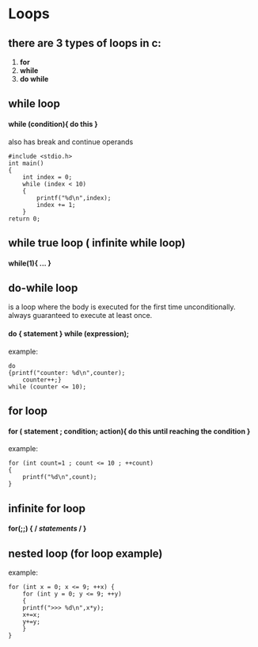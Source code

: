 # Loops

## there are 3 types of loops in c:

1. &#x20;**for**
2. &#x20;**while**&#x20;
3. **do while**

## while loop

#### while (condition){ do this }

also has break and continue operands

```
#include <stdio.h>
int main()
{
    int index = 0;
    while (index < 10)
    {
        printf("%d\n",index);
        index += 1;
    }
return 0;
```

## while true loop ( infinite while loop)

#### while(1){ ... }

## do-while loop

is a loop where the body is executed for the first time unconditionally. always guaranteed to execute at least once.

#### do { statement } while (expression);

example:

```
do
{printf("counter: %d\n",counter);
    counter++;}
while (counter <= 10);
```

## for loop

#### for ( statement ; condition; action){ do this until reaching the condition }

example:

```
for (int count=1 ; count <= 10 ; ++count)
{
    printf("%d\n",count);
}
```

## infinite for loop

#### ​​for(;;) { / _statements_ / }

## nested loop (for loop example)

example:

```
for (int x = 0; x <= 9; ++x) {
    for (int y = 0; y <= 9; ++y)
    {
    printf(">>> %d\n",x*y);
    x+=x;
    y+=y;
    }
}
```

